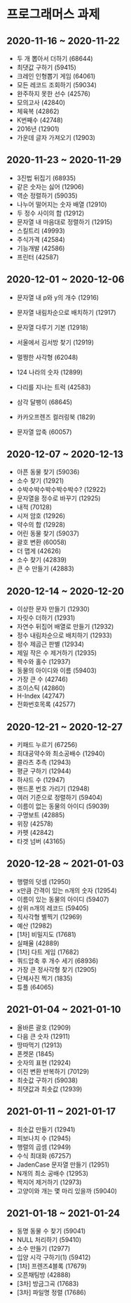 # 프로그래머스 과제

## 2020-11-16 ~ 2020-11-22

* 두 개 뽑아서 더하기 (68644)
* 최댓값 구하기 (59415)
* 크레인 인형뽑기 게임 (64061)
* 모든 레코드 조회하기 (59034)
* 완주하지 못한 선수 (42576)
* 모의고사 (42840)
* 체육복 (42862)
* K번째수 (42748)
* 2016년 (12901)
* 가운데 글자 가져오기 (12903)

## 2020-11-23 ~ 2020-11-29

* 3진법 뒤집기 (68935)
* 같은 숫자는 싫어 (12906)
* 역순 정렬하기 (59035)
* 나누어 떨어지는 숫자 배열 (12910)
* 두 정수 사이의 합 (12912)
* 문자열 내 마음대로 정렬하기 (12915)
* 스킬트리 (49993)
* 주식가격 (42584)
* 기능개발 (42586)
* 프린터 (42587)

## 2020-12-01 ~ 2020-12-06

* 문자열 내 p와 y의 개수 (12916)

* 문자열 내림차순으로 배치하기 (12917)

* 문자열 다루기 기본 (12918)

* 서울에서 김서방 찾기 (12919)

* 멀쩡한 사각형 (62048)

* 124 나라의 숫자 (12899)

* 다리를 지나는 트럭 (42583)

* 삼각 달팽이 (68645)

* 카카오프렌즈 컬러링북 (1829)

* 문자열 압축 (60057)

## 2020-12-07 ~ 2020-12-13

* 아픈 동물 찾기 (59036)
* 소수 찾기 (12921)
* 수박수박수박수박수박수? (12922)
* 문자열을 정수로 바꾸기 (12925)
* 내적 (70128)
* 시저 암호 (12926)
* 약수의 합 (12928)
* 어린 동물 찾기 (59037)
* 괄호 변환 (60058)
* 더 맵게 (42626)
* 소수 찾기 (42839)
* 큰 수 만들기 (42883)

## 2020-12-14 ~ 2020-12-20

- 이상한 문자 만들기 (12930)
- 자릿수 더하기 (12931)
- 자연수 뒤집어 배열로 만들기 (12932)
- 정수 내림차순으로 배치하기 (12933)
- 정수 제곱근 판별 (12934)
- 제일 작은 수 제거하기 (12935)
- 짝수와 홀수 (12937)
- 동물의 아이디와 이름 (59403)
- 가장 큰 수 (42746)
- 조이스틱 (42860)
- H-Index (42747)
- 전화번호목록 (42577)

## 2020-12-21 ~ 2020-12-27

- 키패드 누르기 (67256)
- 최대공약수와 최소공배수 (12940)
- 콜라츠 추측 (12943)
- 평균 구하기 (12944)
- 하샤드 수 (12947)
- 핸드폰 번호 가리기 (12948)
- 여러 기준으로 정렬하기 (59404)
- 이름이 없는 동물의 아이디 (59039)
- 구명보트 (42885)
- 위장 (42578)
- 카펫 (42842)
- 타겟 넘버 (43165)

## 2020-12-28 ~ 2021-01-03

- 행렬의 덧셈 (12950)
- x만큼 간격이 있는 n개의 숫자 (12954)
- 이름이 있는 동물의 아이디 (59407)
- 상위 n개의 레코드 (59405)
- 직사각형 별찍기 (12969)
- 예산 (12982)
- [1차] 비밀지도 (17681)
- 실패율 (42889)
- [1차] 다트 게임 (17682)
- 쿼드압축 후 개수 세기 (68936)
- 가장 큰 정사각형 찾기 (12905)
- 단체사진 찍기 (1835)
- 튜플 (64065)

## 2021-01-04 ~ 2021-01-10

- 올바른 괄호 (12909)
- 다음 큰 숫자 (12911)
- 땅따먹기 (12913)
- 폰켓몬 (1845)
- 숫자의 표현 (12924)
- 이진 변환 반복하기 (70129)
- 최솟값 구하기 (59038)
- 최댓값과 최솟값 (12939)

## 2021-01-11 ~ 2021-01-17

- 최솟값 만들기 (12941)
- 피보나치 수 (12945)
- 행렬의 곱셈 (12949)
- 수식 최대화 (67257)
- JadenCase 문자열 만들기 (12951)
- N개의 최소 공배수 (12953)
- 짝지어 제거하기 (12973)
- 고양이와 개는 몇 마리 있을까 (59040)

## 2021-01-18 ~ 2021-01-24

- 동명 동물 수 찾기 (59041)
- NULL 처리하기 (59410)
- 소수 만들기 (12977)
- 입양 시각 구하기(1) (59412)
- [1차] 프렌즈4블록 (17679)
- 오픈채팅방 (42888)
- [3차] 방금그곡 (17683)
- [3차] 파일명 정렬 (17686)
